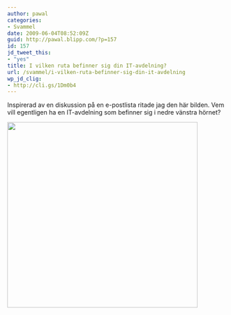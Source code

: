 ```yaml
---
author: pawal
categories:
- Svammel
date: 2009-06-04T08:52:09Z
guid: http://pawal.blipp.com/?p=157
id: 157
jd_tweet_this:
- "yes"
title: I vilken ruta befinner sig din IT-avdelning?
url: /svammel/i-vilken-ruta-befinner-sig-din-it-avdelning
wp_jd_clig:
- http://cli.gs/1Dm0b4
---
```


Inspirerad av en diskussion på en e-postlista ritade jag den här bilden. Vem vill egentligen ha en IT-avdelning som befinner sig i nedre vänstra hörnet?

<img class="aligncenter" title="Kvadrant" src="http://farm3.static.flickr.com/2454/3594893774_c22d99d54e_o.png" alt="" width="436" height="425" />